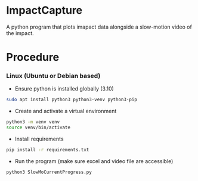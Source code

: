 ﻿# ImpactCapture

A python program that plots imapact data alongside a slow-motion video of the impact.

# Procedure

### Linux (Ubuntu or Debian based)
* Ensure python is installed globally (3.10)
```bash
sudo apt install python3 python3-venv python3-pip
```
* Create and activate a virtual environment
```bash
python3 -m venv venv
source venv/bin/activate
```
* Install requirements
```bash
pip install -r requirements.txt
```
* Run the program (make sure excel and video file are accessible)
```bash
python3 SlowMoCurrentProgress.py
```

